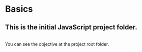# Basics
This is the initial JavaScript project folder.  
---
<br />
You can see the objective at the project root folder.
